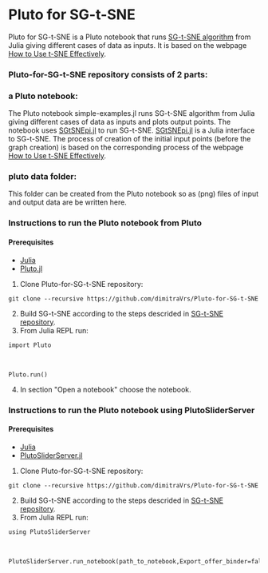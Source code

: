 # Pluto for SG-t-SNE

Pluto for SG-t-SNE is a Pluto notebook that runs [SG-t-SNE algorithm](https://github.com/fcdimitr/sgtsnepi) from Julia giving different cases of data as inputs. It is based on the webpage [How to Use t-SNE Effectively](https://distill.pub/2016/misread-tsne/).

### Pluto-for-SG-t-SNE repository consists of 2 parts:

### a Pluto notebook:
The Pluto notebook simple-examples.jl runs SG-t-SNE algorithm from Julia giving different cases of data as inputs and plots output points. The notebook uses [SGtSNEpi.jl](https://fcdimitr.github.io/SGtSNEpi.jl/stable/) to run SG-t-SNE. [SGtSNEpi.jl](https://fcdimitr.github.io/SGtSNEpi.jl/stable/) is a Julia interface to SG-t-SNE.
The process of creation of the initial input points (before the graph creation) is based on the corresponding process of the webpage [How to Use t-SNE Effectively](https://distill.pub/2016/misread-tsne/).

### pluto data folder:
This folder can be created from the Pluto notebook so as (png) files of input and output data are be written here.

### Instructions to run the Pluto notebook from Pluto

#### Prerequisites
- [Julia](https://julialang.org/downloads/)
- [Pluto.jl](https://github.com/fonsp/Pluto.jl)

1. Clone Pluto-for-SG-t-SNE repository:<br>

```
git clone --recursive https://github.com/dimitraVrs/Pluto-for-SG-t-SNE
```
2. Build SG-t-SNE according to the steps descrided in [SG-t-SNE repository](https://github.com/fcdimitr/sgtsnepi#building-sg-t-sne-%CF%80).
3. From Julia REPL run:<br>

```
import Pluto
```
<br>

```
Pluto.run()
```

4. In section "Open a notebook" choose the notebook.

### Instructions to run the Pluto notebook using PlutoSliderServer

#### Prerequisites
- [Julia](https://julialang.org/downloads/)
- [PlutoSliderServer.jl](https://github.com/JuliaPluto/PlutoSliderServer.jl)

1. Clone Pluto-for-SG-t-SNE repository:<br>

```
git clone --recursive https://github.com/dimitraVrs/Pluto-for-SG-t-SNE
```

2. Build SG-t-SNE according to the steps descrided in [SG-t-SNE repository](https://github.com/fcdimitr/sgtsnepi#building-sg-t-sne-%CF%80).
3. From Julia REPL run:<br>

```
using PlutoSliderServer
```

<br>

```
PlutoSliderServer.run_notebook(path_to_notebook,Export_offer_binder=false)
```
